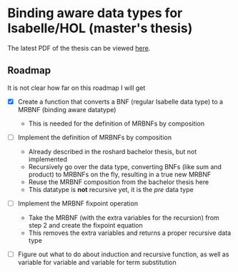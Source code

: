 # Binding aware data types for Isabelle/HOL (master's thesis)

The latest PDF of the thesis can be viewed [here](https://github.com/jvanbruegge/master-thesis/releases/download/thesis/thesis.pdf).

## Roadmap

It is not clear how far on this roadmap I will get

- [x] Create a function that converts a BNF (regular Isabelle data type) to a MRBNF (binding aware datatype)
    - This is needed for the definition of MRBNFs by composition

- [ ] Implement the definition of MRBNFs by composition
    - Already described in the roshard bachelor thesis, but not implemented
    - Recursively go over the data type, converting BNFs (like sum and product) to MRBNFs on the fly, resulting in a true new MRBNF
    - Reuse the MRBNF composition from the bachelor thesis here
    - This datatype is **not** recursive yet, it is the _pre_ data type

- [ ] Implement the MRBNF fixpoint operation
    - Take the MRBNF (with the extra variables for the recursion) from step 2 and create the fixpoint equation
    - This removes the extra variables and returns a proper recursive data type

- [ ] Figure out what to do about induction and recursive function, as well as variable for variable and variable for term substitution
